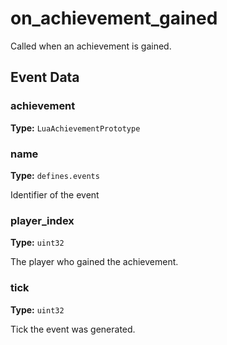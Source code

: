 # on_achievement_gained

Called when an achievement is gained.

## Event Data

### achievement

**Type:** `LuaAchievementPrototype`

### name

**Type:** `defines.events`

Identifier of the event

### player_index

**Type:** `uint32`

The player who gained the achievement.

### tick

**Type:** `uint32`

Tick the event was generated.

